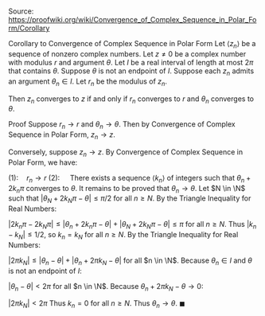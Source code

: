 # 

Source: https://proofwiki.org/wiki/Convergence_of_Complex_Sequence_in_Polar_Form/Corollary

Corollary to Convergence of Complex Sequence in Polar Form
Let $\left\langle{z_n}\right\rangle$ be a sequence of nonzero complex numbers.
Let $z \ne 0$ be a complex number with modulus $r$ and argument $\theta$.
Let $I$ be a real interval of length at most $2 \pi$ that contains $\theta$.
Suppose $\theta$ is not an endpoint of $I$.
Suppose each $z_n$ admits an argument $\theta_n \in I$.
Let $r_n$ be the modulus of $z_n$.

Then $z_n$ converges to $z$ if and only if $r_n$ converges to $r$ and $\theta_n$ converges to $\theta$.


Proof
Suppose $r_n \to r$ and $\theta_n \to \theta$.
Then by Convergence of Complex Sequence in Polar Form, $z_n \to z$.

Conversely, suppose $z_n \to z$.
By Convergence of Complex Sequence in Polar Form, we have:

$(1): \quad r_n \to r$
$(2): \quad$ There exists a sequence $\left\langle{k_n}\right\rangle$ of integers such that $\theta_n + 2 k_n \pi$ converges to $\theta$.
It remains to be proved that $\theta_n \to \theta$.
Let $N \in \N$ such that $\left\vert{\theta_N + 2 k_N \pi - \theta}\right\vert \le \pi / 2$ for all $n \ge N$.
By the Triangle Inequality for Real Numbers:

$\left\vert{2 k_n \pi - 2 k_N \pi}\right\vert \le \left\vert{\theta_n + 2 k_n \pi - \theta}\right\vert + \left\vert{\theta_N + 2 k_N \pi - \theta}\right\vert \le \pi$
for all $n \ge N$.
Thus $\left\vert{k_n - k_N}\right\vert \le 1 / 2$, so $k_n = k_N$ for all $n \ge N$.
By the Triangle Inequality for Real Numbers:

$\left\vert{2 \pi k_N}\right\vert \le \left\vert{\theta_n - \theta}\right\vert + \left\vert{\theta_n + 2 \pi k_N - \theta}\right\vert$
for all $n \in \N$.
Because $\theta_n \in I$ and $\theta$ is not an endpoint of $I$:

$\left\vert{\theta_n - \theta}\right\vert < 2 \pi$
for all $n \in \N$.
Because $\theta_n + 2 \pi k_N - \theta \to 0$:

$\left\vert{2 \pi k_N}\right\vert < 2 \pi$
Thus $k_n = 0$ for all $n \ge N$.
Thus $\theta_n \to \theta$.
$\blacksquare$





